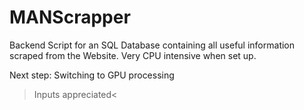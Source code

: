 # MANScrapper
Backend Script for an SQL Database containing all useful information scraped from the Website. Very CPU intensive when set up. 

Next step:
Switching to GPU processing
>Inputs appreciated<
